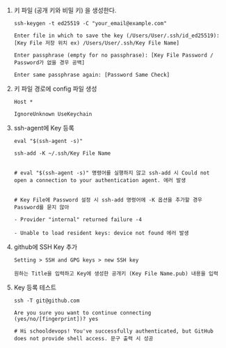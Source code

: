 1. 키 파일 (공개 키와 비밀 키) 을 생성한다.

    ```
    ssh-keygen -t ed25519 -C "your_email@example.com"

    Enter file in which to save the key (/Users/User/.ssh/id_ed25519): [Key File 저장 위치 ex) /Users/User/.ssh/Key File Name]

    Enter passphrase (empty for no passphrase): [Key File Password / Password가 없을 경우 공백]

    Enter same passphrase again: [Password Same Check]
    ```

2. 키 파일 경로에 config 파일 생성

    ```
    Host *

    IgnoreUnknown UseKeychain
    ```

3. ssh-agent에 Key 등록

    ```
    eval "$(ssh-agent -s)"

    ssh-add -K ~/.ssh/Key File Name
    

    # eval "$(ssh-agent -s)" 명령어를 실행하지 않고 ssh-add 시 Could not open a connection to your authentication agent. 에러 발생


    # Key File에 Password 설정 시 ssh-add 명령어에 -K 옵션을 추가할 경우 Password를 묻지 않아

    - Provider "internal" returned failure -4

    - Unable to load resident keys: device not found 에러 발생
    ```

4. github에 SSH Key 추가

    ```
    Setting > SSH and GPG keys > new SSH key

    원하는 Title을 입력하고 Key에 생성한 공개키 (Key File Name.pub) 내용을 입력
    ```

5. Key 등록 테스트

    ```
    ssh -T git@github.com
    
    Are you sure you want to continue connecting (yes/no/[fingerprint])? yes

    # Hi schooldevops! You've successfully authenticated, but GitHub does not provide shell access. 문구 출력 시 성공
    ```

